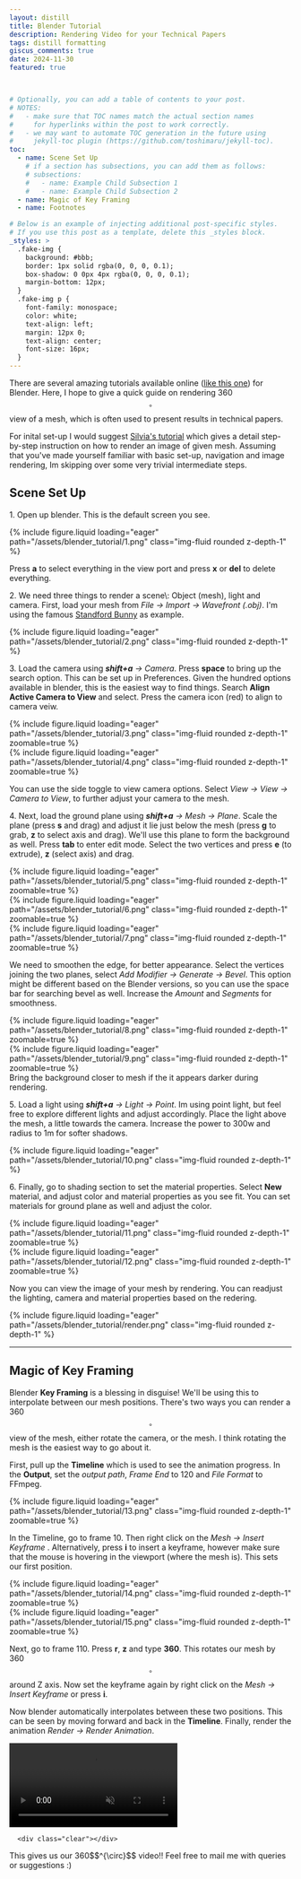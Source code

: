 ```yaml
---
layout: distill
title: Blender Tutorial
description: Rendering Video for your Technical Papers
tags: distill formatting
giscus_comments: true
date: 2024-11-30
featured: true



# Optionally, you can add a table of contents to your post.
# NOTES:
#   - make sure that TOC names match the actual section names
#     for hyperlinks within the post to work correctly.
#   - we may want to automate TOC generation in the future using
#     jekyll-toc plugin (https://github.com/toshimaru/jekyll-toc).
toc:
  - name: Scene Set Up
    # if a section has subsections, you can add them as follows:
    # subsections:
    #   - name: Example Child Subsection 1
    #   - name: Example Child Subsection 2
  - name: Magic of Key Framing
  - name: Footnotes

# Below is an example of injecting additional post-specific styles.
# If you use this post as a template, delete this _styles block.
_styles: >
  .fake-img {
    background: #bbb;
    border: 1px solid rgba(0, 0, 0, 0.1);
    box-shadow: 0 0px 4px rgba(0, 0, 0, 0.1);
    margin-bottom: 12px;
  }
  .fake-img p {
    font-family: monospace;
    color: white;
    text-align: left;
    margin: 12px 0;
    text-align: center;
    font-size: 16px;
  }
---
```


There are several amazing tutorials available online ([like this one](https://youtu.be/TPrnSACiTJ4?feature=shared)) for Blender. Here, I hope to give a quick guide on rendering 360$$^{\circ}$$ view of a mesh, which is often used to present results in technical papers.  

For inital set-up I would suggest [Silvia's tutorial](https://www.silviasellan.com/posts/blender_figure/) which gives a detail step-by-step instruction on how to render an image of given mesh. Assuming that you've made yourself familiar with basic set-up, navigation and image rendering, Im skipping over some very trivial intermediate steps.

## Scene Set Up
<p>1. Open up blender. This is the default screen you see. </p>
<div class="row mt-3">
    <div class="col-sm mt-3 mt-md-0">
        {% include figure.liquid loading="eager" path="/assets/blender_tutorial/1.png" class="img-fluid rounded z-depth-1" %}
    </div>
</div>

Press **a** to select everything in the view port and press **x** or **del** to delete everything.

<p>2. We need three things to render a scene\: Object (mesh), light and camera. First, load your mesh from <i>File -> Import -> Wavefront (.obj)</i>. I'm using the famous <a href="https://graphics.stanford.edu/data/3Dscanrep">Standford Bunny</a> as example.</p>

<div class="row mt-3">
    <div class="col-sm mt-3 mt-md-0">
        {% include figure.liquid loading="eager" path="/assets/blender_tutorial/2.png" class="img-fluid rounded z-depth-1" %}
    </div>
</div>

<p>3. Load the camera using <i><strong>shift+a</strong> -> Camera</i>. Press <strong>space</strong> to bring up the search option. This can be set up in Preferences. Given the hundred options available in blender, this is the easiest way to find things. Search <strong>Align Active Camera to View</strong> and select. Press the camera icon (red) to align to camera veiw.  </p>

<div class="row mt-3">
    <div class="col-sm mt-3 mt-md-0">
        {% include figure.liquid loading="eager" path="/assets/blender_tutorial/3.png" class="img-fluid rounded z-depth-1" zoomable=true %}
    </div>
    <div class="col-sm mt-3 mt-md-0">
        {% include figure.liquid loading="eager" path="/assets/blender_tutorial/4.png" class="img-fluid rounded z-depth-1" zoomable=true %}
    </div>
</div>

You can use the side toggle to view camera options. Select <i>View -> View -> Camera to View</i>, to further adjust your camera to the mesh. 


<p>4. Next, load the ground plane using <i><strong>shift+a</strong> -> Mesh -> Plane</i>. Scale the plane (press <strong>s</strong> and drag) and adjust it lie just below the mesh (press <strong>g</strong> to grab, <strong>z</strong> to select axis and drag). We'll use this plane to form the background as well. Press <strong>tab</strong> to enter edit mode. Select the two vertices and press <strong>e</strong> (to extrude), <strong>z</strong> (select axis) and drag. </p>

<div class="row mt-3">
    <div class="col-sm mt-3 mt-md-0">
        {% include figure.liquid loading="eager" path="/assets/blender_tutorial/5.png" class="img-fluid rounded z-depth-1" zoomable=true %}
    </div>
    <div class="col-sm mt-3 mt-md-0">
        {% include figure.liquid loading="eager" path="/assets/blender_tutorial/6.png" class="img-fluid rounded z-depth-1" zoomable=true %}
    </div>
        <div class="col-sm mt-3 mt-md-0">
        {% include figure.liquid loading="eager" path="/assets/blender_tutorial/7.png" class="img-fluid rounded z-depth-1" zoomable=true %}
    </div>
</div>

We need to smoothen the edge, for better appearance. Select the vertices joining the two planes, select <i>Add Modifier -> Generate -> Bevel</i>. This option might be different based on the Blender versions, so you can use the space bar for searching bevel as well. Increase the <i>Amount</i> and <i>Segments</i> for smoothness.
<div class="row mt-3">
    <div class="col-sm mt-3 mt-md-0">
        {% include figure.liquid loading="eager" path="/assets/blender_tutorial/8.png" class="img-fluid rounded z-depth-1" zoomable=true %}
    </div>
    <div class="col-sm mt-3 mt-md-0">
        {% include figure.liquid loading="eager" path="/assets/blender_tutorial/9.png" class="img-fluid rounded z-depth-1" zoomable=true %}
    </div>
</div>
Bring the background closer to mesh if the it appears darker during rendering.

<p>5. Load a light using <i><strong>shift+a</strong> -> Light -> Point</i>. Im using point light, but feel free to explore different lights and adjust accordingly. Place the light above the mesh, a little towards the camera. Increase the power to 300w and radius to 1m for softer shadows. </p>

<div class="row mt-3">
    <div class="col-sm mt-3 mt-md-0">
        {% include figure.liquid loading="eager" path="/assets/blender_tutorial/10.png" class="img-fluid rounded z-depth-1" %}
    </div>
</div>

<p>6. Finally, go to shading section to set the material properties. Select <strong>New</strong> material, and adjust color and material properties as you see fit. You can set materials for ground plane as well and adjust the color. </p>

<div class="row mt-3">
    <div class="col-sm mt-3 mt-md-0">
        {% include figure.liquid loading="eager" path="/assets/blender_tutorial/11.png" class="img-fluid rounded z-depth-1" zoomable=true %}
    </div>
    <div class="col-sm mt-3 mt-md-0">
        {% include figure.liquid loading="eager" path="/assets/blender_tutorial/12.png" class="img-fluid rounded z-depth-1" zoomable=true %}
    </div>
</div>

Now you can view the image of your mesh by rendering. You can readjust the lighting, camera and material properties based on the redering. 

<div class="row mt-3">
    <div class="col-sm mt-3 mt-md-0">
        {% include figure.liquid loading="eager" path="/assets/blender_tutorial/render.png" class="img-fluid rounded z-depth-1" %}
    </div>
</div>

---

## Magic of Key Framing

Blender <strong>Key Framing</strong> is a blessing in disguise! We'll be using this to interpolate between our mesh positions. There's two ways you can render a 360$$^{\circ}$$ view of the mesh, either rotate the camera, or the mesh. I think rotating the mesh is the easiest way to go about it.

First, pull up the <strong>Timeline</strong> which is used to see the animation progress. In the <strong>Output</strong>, set the <i>output path</i>, <i>Frame End</i>  to 120 and <i>File Format</i> to FFmpeg.     
<div class="row mt-3">
    <div class="col-sm mt-3 mt-md-0">
        {% include figure.liquid loading="eager" path="/assets/blender_tutorial/13.png" class="img-fluid rounded z-depth-1" zoomable=true %}
    </div>
</div>

In the Timeline, go to frame 10. Then right click on the <i>Mesh -> Insert Keyframe </i>. Alternatively, press <strong>i</strong> to insert a keyframe, however make sure that the mouse is hovering in the viewport (where the mesh is). This sets our first position.

<div class="row mt-3">
    <div class="col-sm mt-3 mt-md-0">
        {% include figure.liquid loading="eager" path="/assets/blender_tutorial/14.png" class="img-fluid rounded z-depth-1" zoomable=true %}
    </div>
    <div class="col-sm mt-3 mt-md-0">
        {% include figure.liquid loading="eager" path="/assets/blender_tutorial/15.png" class="img-fluid rounded z-depth-1" zoomable=true %}
    </div>
</div>

Next, go to frame 110. Press <strong>r</strong>, <strong>z</strong> and type <strong>360</strong>. This rotates our mesh by 360$$^{\circ}$$ around Z axis. Now set the keyframe again by right click on the <i>Mesh -> Insert Keyframe </i> or press <strong>i</strong>.

Now blender automatically interpolates between these two positions. This can be seen by moving forward and back in the <strong>Timeline</strong>. Finally, render the animation <i>Render -> Render Animation</i>.

 <div class="columns is-centered has-text-centered">
    <div id="wrapper"> 
      <video id="home2" poster=""   controls muted    playsinline width="100%"> 
        <source type="video/mp4" src="/assets/blender_tutorial/bunny.mkv"   /> 
      </video>
      
      <div class="clear"></div> 
  </div>
</div>
This gives us our 360$$^{\circ}$$ video!! <d-footnote>Feel free to mail me with queries or suggestions :)</d-footnote>




